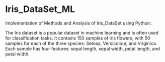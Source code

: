 # Iris_DataSet_ML

Implementation of Methods and Analysis of Iris_DataSet using Python :

The Iris dataset is a popular dataset in machine learning and is often used for classification tasks.
It contains 150 samples of iris flowers, with 50 samples for each of the three species: Setosa, Versicolour, and Virginica.
Each sample has four features: sepal length, sepal width, petal length, and petal width.
